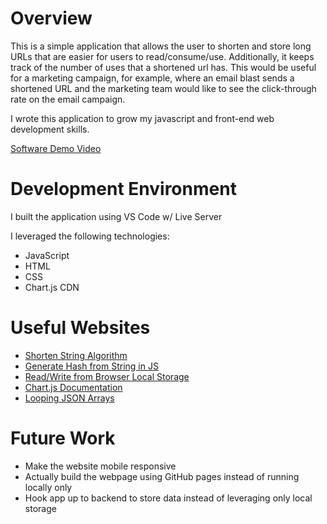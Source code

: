 # Overview

This is a simple application that allows the user to shorten and store long URLs that are easier for users to read/consume/use. Additionally, it keeps track of the number of uses that a shortened url has. This would be useful for a marketing campaign, for example, where an email blast sends a shortened URL and the marketing team would like to see the click-through rate on the email campaign.

I wrote this application to grow my javascript and front-end web development skills.

[Software Demo Video](http://youtube.link.goes.here)

# Development Environment

I built the application using VS Code w/ Live Server

I leveraged the following technologies:
- JavaScript
- HTML
- CSS
- Chart.js CDN

# Useful Websites

- [Shorten String Algorithm](https://www.linkedin.com/pulse/building-url-shortener-using-hash-functions-base62-conversion-singh-y01oc/)
- [Generate Hash from String in JS](https://stackoverflow.com/questions/7616461/generate-a-hash-from-string-in-javascript)
- [Read/Write from Browser Local Storage](https://stackoverflow.com/questions/11490869/reading-and-writing-from-localstorage)
- [Chart.js Documentation](https://www.chartjs.org/docs/latest/)
- [Looping JSON Arrays](https://www.microverse.org/blog/how-to-loop-through-the-array-of-json-objects-in-javascript)

# Future Work

- Make the website mobile responsive
- Actually build the webpage using GitHub pages instead of running locally only
- Hook app up to backend to store data instead of leveraging only local storage